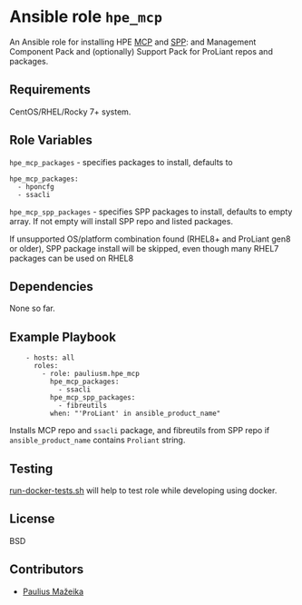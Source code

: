 Ansible role `hpe_mcp`
=========

An Ansible role for installing HPE [MCP](https://downloads.linux.hpe.com/SDR/project/mcp/) and
[SPP](https://downloads.linux.hpe.com/SDR/project/spp/): and Management Component Pack and (optionally) Support Pack for ProLiant repos and packages.

Requirements
------------

CentOS/RHEL/Rocky 7+ system.

Role Variables
--------------

`hpe_mcp_packages` - specifies packages to install, defaults to
```
hpe_mcp_packages:
  - hponcfg
  - ssacli
```

`hpe_mcp_spp_packages` - specifies SPP packages to install, defaults to empty array.
If not empty will install SPP repo and listed packages.

If unsupported OS/platform combination found (RHEL8+ and ProLiant gen8 or older), SPP package install will be skipped, even though many RHEL7 packages can be used on RHEL8

Dependencies
------------

None so far.

Example Playbook
----------------

```
    - hosts: all
      roles:
        - role: pauliusm.hpe_mcp
          hpe_mcp_packages:
            - ssacli
          hpe_mcp_spp_packages:
            - fibreutils
          when: "'ProLiant' in ansible_product_name"

```
Installs MCP repo and `ssacli` package, and fibreutils from SPP repo if `ansible_product_name` contains `Proliant` string.

Testing
-------

[run-docker-tests.sh](tests/run-docker-tests.sh) will help to test role while developing using docker.

License
-------

BSD

Contributors
------------

- [Paulius Mažeika](https://github.com/pauliusm)
